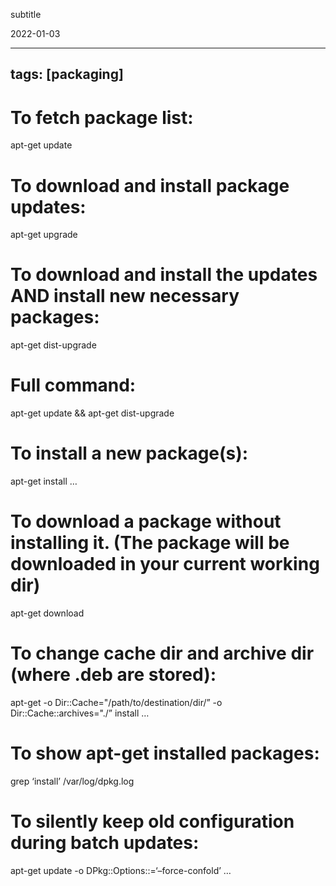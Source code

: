 subtitle

2022-01-03

------------------------------------------------------------------------

tags: \[packaging\]
-------------------

To fetch package list:
======================

apt-get update

To download and install package updates:
========================================

apt-get upgrade

To download and install the updates AND install new necessary packages:
=======================================================================

apt-get dist-upgrade

Full command:
=============

apt-get update && apt-get dist-upgrade

To install a new package(s):
============================

apt-get install …

To download a package without installing it. (The package will be downloaded in your current working dir)
=========================================================================================================

apt-get download

To change cache dir and archive dir (where .deb are stored):
============================================================

apt-get -o Dir::Cache="/path/to/destination/dir/” -o Dir::Cache::archives="./” install …

To show apt-get installed packages:
===================================

grep ‘install’ /var/log/dpkg.log

To silently keep old configuration during batch updates:
========================================================

apt-get update -o DPkg::Options::=‘–force-confold’ …

